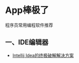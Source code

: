 # App棒极了
程序员常用编程软件推荐
## 一、IDE编辑器
* [Intellij Idea的终极破解解决方案](https://github.com/willcrisling/appbangjile/blob/master/ide/Intellij%20Idea%E7%9A%84%E7%BB%88%E6%9E%81%E7%A0%B4%E8%A7%A3%E8%A7%A3%E5%86%B3%E6%96%B9%E6%A1%88.md)
